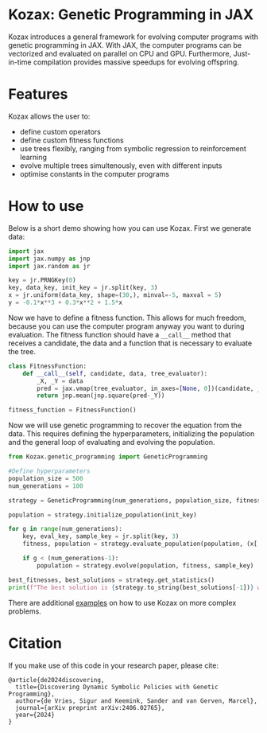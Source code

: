 # Kozax: Genetic Programming in JAX
Kozax introduces a general framework for evolving computer programs with genetic programming in JAX. With JAX, the computer programs can be vectorized and evaluated on parallel on CPU and GPU. Furthermore, Just-in-time compilation provides massive speedups for evolving offspring.

# Features
Kozax allows the user to:
- define custom operators
- define custom fitness functions
- use trees flexibly, ranging from symbolic regression to reinforcement learning
- evolve multiple trees simultenously, even with different inputs
- optimise constants in the computer programs

# How to use
Below is a short demo showing how you can use Kozax. First we generate data:
```python
import jax
import jax.numpy as jnp
import jax.random as jr

key = jr.PRNGKey(0)
key, data_key, init_key = jr.split(key, 3)
x = jr.uniform(data_key, shape=(30,), minval=-5, maxval = 5)
y = -0.1*x**3 + 0.3*x**2 + 1.5*x
```

Now we have to define a fitness function. This allows for much freedom, because you can use the computer program anyway you want to during evaluation. The fitness function should have a `__call__` method that receives a candidate, the data and a function that is necessary to evaluate the tree.
```python
class FitnessFunction:
    def __call__(self, candidate, data, tree_evaluator):
        _X, _Y = data
        pred = jax.vmap(tree_evaluator, in_axes=[None, 0])(candidate, _X)
        return jnp.mean(jnp.square(pred-_Y))

fitness_function = FitnessFunction()
```

Now we will use genetic programming to recover the equation from the data. This requires defining the hyperparameters, initializing the population and the general loop of evaluating and evolving the population.
```python
from Kozax.genetic_programming import GeneticProgramming

#Define hyperparameters
population_size = 500
num_generations = 100

strategy = GeneticProgramming(num_generations, population_size, fitness_function)

population = strategy.initialize_population(init_key)

for g in range(num_generations):
    key, eval_key, sample_key = jr.split(key, 3)
    fitness, population = strategy.evaluate_population(population, (x[:,None], y[:,None]), eval_key)

    if g < (num_generations-1):
        population = strategy.evolve(population, fitness, sample_key)

best_fitnesses, best_solutions = strategy.get_statistics()
print(f"The best solution is {strategy.to_string(best_solutions[-1])} with a fitness of {best_fitnesses[-1]}")
```

There are additional [examples](https://github.com/sdevries0/Kozax/tree/main/examples) on how to use Kozax on more complex problems.


# Citation
If you make use of this code in your research paper, please cite:
```
@article{de2024discovering,
  title={Discovering Dynamic Symbolic Policies with Genetic Programming},
  author={de Vries, Sigur and Keemink, Sander and van Gerven, Marcel},
  journal={arXiv preprint arXiv:2406.02765},
  year={2024}
}
```
